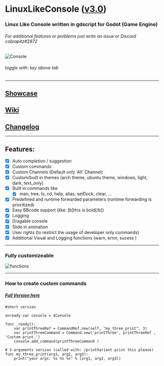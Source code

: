 # LinuxLikeConsole ([v3.0](https://github.com/cobrapitz/LinuxLikeConsole/tree/v3.0))
### Linux Like Console written in gdscript for Godot (Game Engine)
###### For additional features or problems just write an issue or Discord cobrapitz#2872


![Console](https://github.com/cobrapitz/LinuxLikeConsole/blob/master/showcase/consoleFront.PNG)

###### toggle with: key above tab

***

## [Showcase](https://github.com/cobrapitz/LinuxLikeConsole/wiki/Showcase)

## [Wiki](https://github.com/cobrapitz/LinuxLikeConsole/wiki)

## [Changelog](https://github.com/cobrapitz/LinuxLikeConsole/wiki/Changelog)

***

## Features:
* [x] Auto completion / suggestion
* [x] Custom commands
* [x] Custom Channels (Default only 'All' Channel)
* [x] Custom/built in themes (arch theme, ubuntu theme, windows, light, dark, text_only)
* [x] Built in commands like
  * [x] man, tree, ls, cd, help, alias, setDock, clear, ... 
* [x] Predefined and runtime forwarded parameters (runtime forwarding is prioritized)
* [x] Easy BBcode support (like: [b]this is bold[/b])
* [x] Logging
* [x] Dragable console
* [x] Slide in animation
* [x] User rights (to restrict the usage of developer only commands)
* [x] Additional Visual and Logging functions (warn, error, sucess )
***

### Fully customizeable

![functions](https://github.com/cobrapitz/LinuxLikeConsole/blob/master/showcase/console10.PNG)

***


### How to create custom commands

##### [Full Version here](https://github.com/cobrapitz/LinuxLikeConsole/wiki/Examples#1-how-to-add-custom-command-1)
```gdscript
#short version

onready var console = $Console

func _ready():
    var printThreeRef = CommandRef.new(self, "my_three_print", 3)
    var printThreeCommand = Command.new('printThree', printThreeRef , 'Custom print.')
    console.add_command(printThreeCommand )

# 3-arguments version (called with: /printVariant print this please)
func my_three_print(arg1, arg2, arg3):
    print("your args: %s %s %s" % [arg1, arg2, arg3]) 
```
